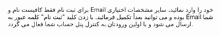 برای ثبت نام فقط کافیست نام و Email خود را وارد نمائید، سایر مشخصات اختیاری بوده و می توانید بعداً تکمیل فرمائید.
با زدن کلید "ثبت نام" کلمه عبور به Email شما ارسال می شود و با اولین ورودتان به کنترل پنل حساب شما فعال می گردد.
